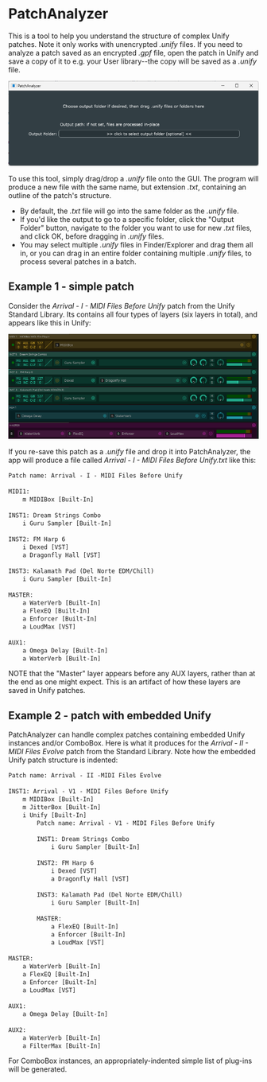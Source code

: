 # PatchAnalyzer

This is a tool to help you understand the structure of complex Unify patches. Note it only works with unencrypted *.unify* files. If you need to analyze a patch saved as an encrypted *.gpf* file, open the patch in Unify and save a copy of it to e.g. your User library--the copy will be saved as a *.unify* file.

![screenshot](PatchAnalyzer.png)

To use this tool, simply drag/drop a *.unify* file onto the GUI. The program will produce a new file with the same name, but extension *.txt*, containing an outline of the patch's structure.

- By default, the *.txt* file will go into the same folder as the *.unify* file.
- If you'd like the output to go to a specific folder, click the "Output Folder" button, navigate to the folder you want to use for new *.txt* files, and click OK, before dragging in *.unify* files.
- You may select multiple *.unify* files in Finder/Explorer and drag them all in, or you can drag in an entire folder containing multiple *.unify* files, to process several patches in a batch.

## Example 1 - simple patch

Consider the *Arrival - I - MIDI Files Before Unify* patch from the Unify Standard Library. Its contains all four types of layers (six layers in total), and appears like this in Unify:

![screenshot](Arrival1.png)

If you re-save this patch as a *.unify* file and drop it into PatchAnalyzer, the app will produce a file called *Arrival - I - MIDI Files Before Unify.txt* like this:
```
Patch name: Arrival - I - MIDI Files Before Unify

MIDI1: 
    m MIDIBox [Built-In]

INST1: Dream Strings Combo
    i Guru Sampler [Built-In]

INST2: FM Harp 6
    i Dexed [VST]
    a Dragonfly Hall [VST]

INST3: Kalamath Pad (Del Norte EDM/Chill)
    i Guru Sampler [Built-In]

MASTER: 
    a WaterVerb [Built-In]
    a FlexEQ [Built-In]
    a Enforcer [Built-In]
    a LoudMax [VST]

AUX1: 
    a Omega Delay [Built-In]
    a WaterVerb [Built-In]
```
NOTE that the "Master" layer appears before any AUX layers, rather than at the end as one might expect. This is an artifact of how these layers are saved in Unify patches.

## Example 2 - patch with embedded Unify

PatchAnalyzer can handle complex patches containing embedded Unify instances and/or ComboBox. Here is what it produces for the *Arrival - II - MIDI Files Evolve* patch from the Standard Library. Note how the embedded Unify patch structure is indented:
```
Patch name: Arrival - II -MIDI Files Evolve

INST1: Arrival - V1 - MIDI Files Before Unify
    m MIDIBox [Built-In]
    m JitterBox [Built-In]
    i Unify [Built-In]
        Patch name: Arrival - V1 - MIDI Files Before Unify

        INST1: Dream Strings Combo
            i Guru Sampler [Built-In]
    
        INST2: FM Harp 6
            i Dexed [VST]
            a Dragonfly Hall [VST]
    
        INST3: Kalamath Pad (Del Norte EDM/Chill)
            i Guru Sampler [Built-In]
    
        MASTER: 
            a FlexEQ [Built-In]
            a Enforcer [Built-In]
            a LoudMax [VST]

MASTER: 
    a WaterVerb [Built-In]
    a FlexEQ [Built-In]
    a Enforcer [Built-In]
    a LoudMax [VST]

AUX1: 
    a Omega Delay [Built-In]

AUX2: 
    a WaterVerb [Built-In]
    a FilterMax [Built-In]
```
For ComboBox instances, an appropriately-indented simple list of plug-ins will be generated.